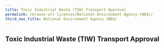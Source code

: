 ```yaml
---
title: Toxic Industrial Waste (TIW) Transport Approval
permalink: /browse-all-licences/National-Environment-Agency-(NEA)/
third_nav_title: National Environment Agency (NEA)
---
```

## Toxic Industrial Waste (TIW) Transport Approval
